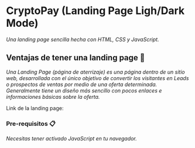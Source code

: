 # CryptoPay (Landing Page Ligh/Dark Mode)

_Una landing page sencilla hecha con HTML, CSS y JavaScript._

## Ventajas de tener una landing page 🚀

_Una Landing Page (página de aterrizaje) es una página dentro de un sitio web, desarrollada con el único objetivo de convertir los visitantes en Leads o prospectos de ventas por medio de una oferta determinada. Generalmente tiene un diseño más sencillo con pocos enlaces e informaciones básicas sobre la oferta._

Link de la landing page: 

### Pre-requisitos 📋

_Necesitas tener activado JavaScript en tu navegador._
 
